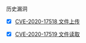 历史漏洞

- [x] [CVE-2020-17518 文件上传](https://mp.weixin.qq.com/s/Wtcm8AFM5HrPOZ1tA0oHMg) 
- [x] [CVE-2020-17519 文件读取](https://mp.weixin.qq.com/s/Wtcm8AFM5HrPOZ1tA0oHMg) 

